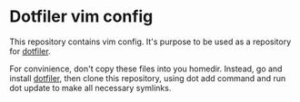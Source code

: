 # Dotfiler vim config

This repository contains vim config.
It's purpose to be used as a repository for [dotfiler][].

For convinience, don't copy these files into you homedir. Instead,
go and install [dotfiler][], then clone this repository, using
dot add <url> command and run dot update to make all necessary
symlinks.

[dotfiler]: https://github.com/svetlyak40wt/dotfiler
